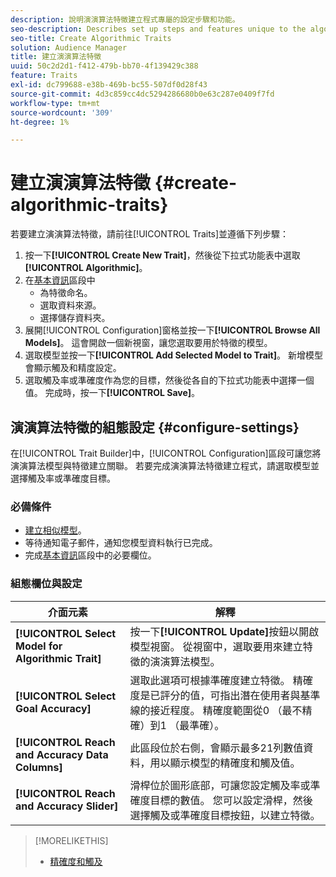 ```yaml
---
description: 說明演演算法特徵建立程式專屬的設定步驟和功能。
seo-description: Describes set up steps and features unique to the algorithmic trait creation process.
seo-title: Create Algorithmic Traits
solution: Audience Manager
title: 建立演演算法特徵
uuid: 50c2d2d1-f412-479b-bb70-4f139429c388
feature: Traits
exl-id: dc799688-e38b-469b-bc55-507df0d28f43
source-git-commit: 4d3c859cc4dc5294286680b0e63c287e0409f7fd
workflow-type: tm+mt
source-wordcount: '309'
ht-degree: 1%

---
```


# 建立演演算法特徵 {#create-algorithmic-traits}

<!-- t_algo_trait_build.xml -->

若要建立演演算法特徵，請前往[!UICONTROL Traits]並遵循下列步驟：

1. 按一下&#x200B;**[!UICONTROL Create New Trait]**，然後從下拉式功能表中選取&#x200B;**[!UICONTROL Algorithmic]**。
1. 在[基本資訊](../../features/traits/create-onboarded-rule-based-traits.md)區段中
   * 為特徵命名。
   * 選取資料來源。
   * 選擇儲存資料夾。
1. 展開[!UICONTROL Configuration]窗格並按一下&#x200B;**[!UICONTROL Browse All Models]**。
這會開啟一個新視窗，讓您選取要用於特徵的模型。
1. 選取模型並按一下&#x200B;**[!UICONTROL Add Selected Model to Trait]**。
新增模型會顯示觸及和精度設定。
1. 選取觸及率或準確度作為您的目標，然後從各自的下拉式功能表中選擇一個值。 完成時，按一下&#x200B;**[!UICONTROL Save]**。

## 演演算法特徵的組態設定 {#configure-settings}

在[!UICONTROL Trait Builder]中，[!UICONTROL Configuration]區段可讓您將演演算法模型與特徵建立關聯。 若要完成演演算法特徵建立程式，請選取模型並選擇觸及率或準確度目標。

### 必備條件

<!-- r_algo_trait_config_section.xml -->

* [建立相似模型](../../features/algorithmic-models/create-model.md)。
* 等待通知電子郵件，通知您模型資料執行已完成。
* 完成[基本資訊](../../features/traits/create-onboarded-rule-based-traits.md)區段中的必要欄位。

### 組態欄位與設定

| 介面元素 | 解釋 |
|---|---|
| **[!UICONTROL Select Model for Algorithmic Trait]** | 按一下&#x200B;**[!UICONTROL Update]**&#x200B;按鈕以開啟模型視窗。 從視窗中，選取要用來建立特徵的演演算法模型。 |
| **[!UICONTROL Select Goal Accuracy]** | 選取此選項可根據準確度建立特徵。 精確度是已評分的值，可指出潛在使用者與基準線的接近程度。 精確度範圍從0 （最不精確）到1 （最準確）。 |
| **[!UICONTROL Reach and Accuracy Data Columns]** | 此區段位於右側，會顯示最多21列數值資料，用以顯示模型的精確度和觸及值。 |
| **[!UICONTROL Reach and Accuracy Slider]** | 滑桿位於圖形底部，可讓您設定觸及率或準確度目標的數值。 您可以設定滑桿，然後選擇觸及或準確度目標按鈕，以建立特徵。 |

>[!MORELIKETHIS]
>
>* [精確度和觸及](../../features/traits/trait-accuracy-reach.md)
